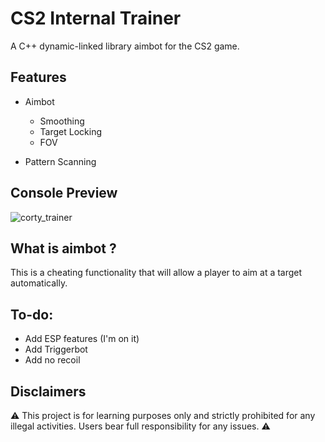 # CS2 Internal Trainer
A C++ dynamic-linked library aimbot for the CS2 game.

## Features
- Aimbot 
	- Smoothing
	- Target Locking
	- FOV

- Pattern Scanning

## Console Preview
![corty_trainer](https://github.com/kalvin-eliazord/CS2_Internal_Trainer/assets/61147281/38d07109-10d7-48f9-bfeb-2eb94c54bd43)

## What is aimbot ?
This is a cheating functionality that will allow a player to aim at a target automatically.

## To-do:
- Add ESP features (I'm on it)
- Add Triggerbot
- Add no recoil


## Disclaimers
⚠️ This project is for learning purposes only and strictly prohibited for any illegal activities. Users bear full responsibility for any issues. ⚠️
